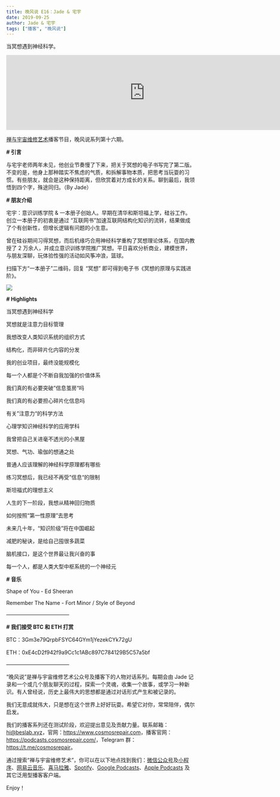 ```yaml
---
title: 晚风说 E16：Jade & 宅宇
date: 2019-09-25
author: Jade & 宅宇
tags: ["播客", "晚风说"]
---
```


当冥想遇到神经科学。

<!--more-->

<iframe src="https://fireside.fm/player/v2/trfV16OE+xVzu1zIx?theme=light" width="740" height="200" frameborder="0" scrolling="no"></iframe>

[禅与宇宙维修艺术](https://www.cosmosrepair.com)播客节目，晚风说系列第十六期。

**# 引言**  

与宅宇老师两年未见，他创业节奏慢了下来，把关于冥想的电子书写完了第二版。不变的是，他身上那种踏实不焦虑的气质，和拆解事物本质，把思考当玩耍的习惯。有些朋友，就会是这种保持距离，但欣赏着对方成长的关系。聊到最后，我领悟到四个字，殊途同归。（By Jade）

**# 朋友介绍** 

宅宇：意识训练学院 & 一本册子创始人。早期在清华和斯坦福上学，硅谷工作。创立一本册子的初衷是通过 “互联网书”加速互联网结构化知识的流转，结果做成了个有创新性，但增长逻辑有问题的小生意。

曾在硅谷期间习得冥想，而后机缘巧合用神经科学重构了冥想理论体系，在国内教授了 2 万余人，并成立意识训练学院推广冥想。平日喜欢分析商业，建模世界，与朋友深聊，玩体验性强的活动如风筝冲浪，篮球。

扫描下方“一本册子”二维码，回复 “冥想” 即可得到电子书《冥想的原理与实践进阶》。

![](https://tva1.sinaimg.cn/large/006y8mN6ly1g7ali3h5zsj3076076jru.jpg)

**# Highlights**

当冥想遇到神经科学

冥想就是注意力目标管理

我想改变人类知识系统的组织方式

结构化，而非碎片化内容的分发

我的创业项目，最终没能规模化

每一个人都是个不断自我加强的价值体系

我们真的有必要突破”信息茧房“吗

我们真的有必要担心碎片化信息吗

有关”注意力“的科学方法

心理学知识神经科学的应用学科

我曾把自己关进毫不透光的小黑屋

冥想、气功、瑜伽的想通之处

普通人应该理解的神经科学原理都有哪些

练习冥想后，我已经不再受”信息“的限制

斯坦福式的理想主义

人生的下一阶段，我想从精神回归物质

如何按照“第一性原理”去思考

未来几十年，“知识阶级”将在中国崛起

减肥的秘诀，是给自己囤很多蔬菜

脑机接口，是这个世界最让我兴奋的事

每一个人，都是人类大型中枢系统的一个神经元

**# 音乐** 

Shape of You - Ed Sheeran

Remember The Name - Fort Minor / Style of Beyond

————————————

**# 我们接受 BTC 和 ETH 打赏**

BTC：3Gm3e79QrpbFSYC64GYm1jYezekCYk72gU

ETH：0xE4cD2f942f9a9Cc1c1ABc897C784129B5C57a5bf

————————————

“晚风说”是禅与宇宙维修艺术公众号及播客下的人物对话系列。每期会由 Jade 记录和一个或几个朋友聊天的过程，探索一个灵魂，收集一个故事，或学习一种新识。有人曾经说，历史上最伟大的思想都是通过对话形式产生和被记录的。

我们无意成就伟大，只是想在这个世界上好好玩耍。希望它对你，常常陪伴，偶尔启发。

我们的播客系列还在测试阶段，欢迎提出意见及贡献力量。联系邮箱：<hi@beslab.xyz>，官网：<https://www.cosmosrepair.com>，播客官网：<https://podcasts.cosmosrepair.com/>，Telegram 群：<https://t.me/cosmosrepair>。

通过搜索“禅与宇宙维修艺术”，你可以在以下地点找到我们：[微信公众号](https://cosmosrepair-1257028016.cos.ap-beijing.myqcloud.com/2019-08-04-qrcode_for_gh_9a7e409c3696_430.jpg)及[小程序](https://cosmosrepair-1257028016.cos.ap-beijing.myqcloud.com/2019-08-04-gh_ec0187a9be05_430.jpg)、[网易云音乐](https://music.163.com/#/djradio?id=793651380)、[喜马拉雅](https://www.ximalaya.com/zhubo/182662946/)、[Spotify](https://open.spotify.com/show/5SfJxMPMoqbGc2zG8ouiuD?si=QcavW9VXQiKTkTuBuWU8nA)、[Google Podcasts](https://podcasts.google.com/?feed=aHR0cHM6Ly9wb2RjYXN0cy5jb3Ntb3NyZXBhaXIuY29tL3Jzcw%3D%3D)、[Apple Podcasts](https://podcasts.apple.com/podcast/id1475254987) 及其它泛用型播客客户端。

Enjoy！